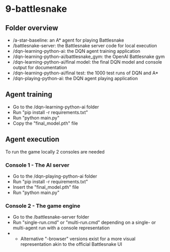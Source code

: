 # 9-battlesnake

## Folder overview
- /a-star-baseline: an A* agent for playing Battlesnake
- /battlesnake-server: the Battlesnake server code for local execution
- /dqn-learning-python-ai: the DQN agent training application
- /dqn-learning-python-ai/battlesnake_gym: the OpenAI Battlesnake gym
- /dqn-learning-python-ai/final model: the final DQN model and console output for documentation
- /dqn-learning-python-ai/final test: the 1000 test runs of DQN and A*
- /dqn-playing-python-ai: the DQN agent playing application

## Agent training
- Go to the /dqn-learning-python-ai folder
- Run "pip install -r requirements.txt"
- Run "python main.py"
- Copy the "final_model.pth" file

## Agent execution
To run the game locally 2 consoles are needed

### Console 1 - The AI server
- Go to the /dqn-playing-python-ai folder
- Run "pip install -r requirements.txt"
- Insert the "final_model.pth" file
- Run "python main.py"

### Console 2 - The game engine
- Go to the /battlesnake-server folder
- Run "single-run.cmd" or "multi-run.cmd" depending on a single- or multi-agent run with a console representation
- - Alternative "-browser" versions exist for a more visual representation akin to the official Battlesnake UI